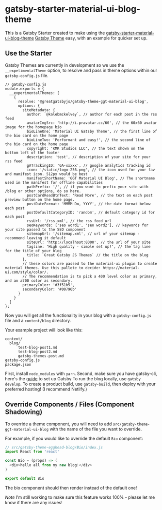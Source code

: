 # gatsby-starter-material-ui-blog-theme

This is a Gatsby Starter created to make using the [gatsby-starter-material-ui-blog-theme](https://www.npmjs.com/package/@greatgatsbyjs/gatsby-theme-ggt-material-ui-blog) [Gatsby Theme](https://www.gatsbyjs.org/blog/2018-11-11-introducing-gatsby-themes/) easy, with an example for quicker set up.

## Use the Starter

Gatsby Themes are currently in development so we use the `__expetimentalTheme` option, to resolve and pass in theme options within our `gatsby-config.js` file.

```
// gatsby-config.js
module.exports = {
  __experimentalThemes: [
    {
      resolve: '@greatgatsbyjs/gatsby-theme-ggt-material-ui-blog',
      options: {
        siteMetadata: {
          author: `@kalebmckelvey`, // author for each post in the rss feed
          avatarImgSrc: 'http://i.pravatar.cc/60', // the 60x60 avatar image for the homepage bio
          bioLineOne: 'Material UI Gatsby Theme', // the first line of the bio card on the home page
          bioLineTwo: 'Performant and easy!', // the second line of the bio card on the home page
          copyright: 'KMK Studios LLC', // the text shown on the bottom left of the footer
          description: 'test', // description of your site for your rss feed
          gATrackingID: 'GA-xxxxx', // google analytics tracking id
          icon: '/static/logo-256.png', // the icon used for your fav and manifest icon. 512px would be best
          manifestShortName: 'GGT Material UI Blog', // The shortname used in the manifest for offline capabilities
          pathPrefix: '/', // if you want to prefix your site with /blog or other options, do so here.
          postCardReadBtnText: 'Read More', // the text on each post preview button on the home page.
          postDateFormat: 'MMMM Do, YYYY', // the date format below each post
          postDefaultCategoryID: 'random', // default category id for each post
          rssUrl: '/rss.xml', // the rss feed url
          seoKeywords: ['seo word1', 'seo word2'], // keywords for your site passed to the SEO component
          sitemapUrl: '/sitemap.xml', // url of your sitemap - recommend leaving it default
          siteUrl: 'http://localhost:8000', // the url of your site
          tagline: 'High quality - simple set up!', // the tag line for the title of your blog
          title: `Great Gatsby JS Themes` // the title on the blog
        },
        // these colors are passed to the material-ui plugin to create material themes. Use this pallete to decide: https://material-ui.com/style/color/.
        // The recommendation is to pick a 400 level color as primary, and an a700 color as secondary.
        primaryColor: '#3f51b5',
        secondaryColor: '#00796b'
      }
    }
  ]
};
```

Now you will get all the functionality in your blog with a `gatsby-config.js` file and a `content/blog` directory.

Your example project will look like this:
```
content/
  blog/
      test-blog-post1.md
      test-blog-post2.md
      gatsby-themes-post.md
gatsby-config.js
package.json
```
First, install `node_modules` with `yarn`.
Second, make sure you have gatsby-cli, here's the [guide](https://www.gatsbyjs.org/docs/quick-start) to set up Gatsby
To run the blog locally, use `gatsby develop`. To create a product build, use `gatsby-build`, then deploy with your preferred hosting! (I recommend Netlify.)

## Override Components / Files (Component Shadowing)

To override a theme component, you will need to add `src/gatsby-theme-ggt-material-ui-blog` with the name of the file you want to override.

For example, if you would like to override the default `Bio` component:

```js
// src/gatsby-theme-egghead-blog/Bio/index.js
import React from 'react'

const Bio = (props) => (
  <div>hello all from my new blog!</div>
)

export default Bio
```

The bio component should then render instead of the default one!

*Note* I'm still working to make sure this feature works 100% - please let me know if there are any issues!